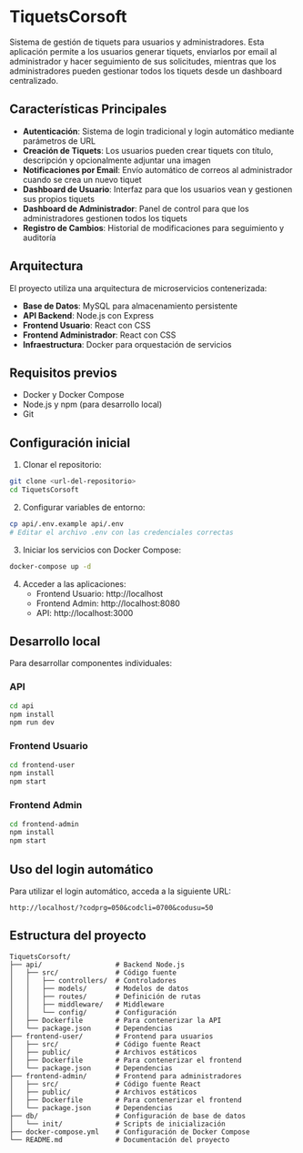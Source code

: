 # TiquetsCorsoft

Sistema de gestión de tiquets para usuarios y administradores. Esta aplicación permite a los usuarios generar tiquets, enviarlos por email al administrador y hacer seguimiento de sus solicitudes, mientras que los administradores pueden gestionar todos los tiquets desde un dashboard centralizado.

## Características Principales

- **Autenticación**: Sistema de login tradicional y login automático mediante parámetros de URL
- **Creación de Tiquets**: Los usuarios pueden crear tiquets con título, descripción y opcionalmente adjuntar una imagen
- **Notificaciones por Email**: Envío automático de correos al administrador cuando se crea un nuevo tiquet
- **Dashboard de Usuario**: Interfaz para que los usuarios vean y gestionen sus propios tiquets
- **Dashboard de Administrador**: Panel de control para que los administradores gestionen todos los tiquets
- **Registro de Cambios**: Historial de modificaciones para seguimiento y auditoría

## Arquitectura

El proyecto utiliza una arquitectura de microservicios contenerizada:

- **Base de Datos**: MySQL para almacenamiento persistente
- **API Backend**: Node.js con Express
- **Frontend Usuario**: React con CSS
- **Frontend Administrador**: React con CSS
- **Infraestructura**: Docker para orquestación de servicios

## Requisitos previos

- Docker y Docker Compose
- Node.js y npm (para desarrollo local)
- Git

## Configuración inicial

1. Clonar el repositorio:
```bash
git clone <url-del-repositorio>
cd TiquetsCorsoft
```

2. Configurar variables de entorno:
```bash
cp api/.env.example api/.env
# Editar el archivo .env con las credenciales correctas
```

3. Iniciar los servicios con Docker Compose:
```bash
docker-compose up -d
```

4. Acceder a las aplicaciones:
   - Frontend Usuario: http://localhost
   - Frontend Admin: http://localhost:8080
   - API: http://localhost:3000

## Desarrollo local

Para desarrollar componentes individuales:

### API
```bash
cd api
npm install
npm run dev
```

### Frontend Usuario
```bash
cd frontend-user
npm install
npm start
```

### Frontend Admin
```bash
cd frontend-admin
npm install
npm start
```

## Uso del login automático

Para utilizar el login automático, acceda a la siguiente URL:
```
http://localhost/?codprg=050&codcli=0700&codusu=50
```

## Estructura del proyecto
```
TiquetsCorsoft/
├── api/                  # Backend Node.js
│   ├── src/              # Código fuente
│   │   ├── controllers/  # Controladores
│   │   ├── models/       # Modelos de datos
│   │   ├── routes/       # Definición de rutas
│   │   ├── middleware/   # Middleware
│   │   └── config/       # Configuración
│   ├── Dockerfile        # Para contenerizar la API
│   └── package.json      # Dependencias
├── frontend-user/        # Frontend para usuarios
│   ├── src/              # Código fuente React
│   ├── public/           # Archivos estáticos
│   ├── Dockerfile        # Para contenerizar el frontend
│   └── package.json      # Dependencias
├── frontend-admin/       # Frontend para administradores
│   ├── src/              # Código fuente React
│   ├── public/           # Archivos estáticos
│   ├── Dockerfile        # Para contenerizar el frontend
│   └── package.json      # Dependencias
├── db/                   # Configuración de base de datos
│   └── init/             # Scripts de inicialización
├── docker-compose.yml    # Configuración de Docker Compose
└── README.md             # Documentación del proyecto
```

